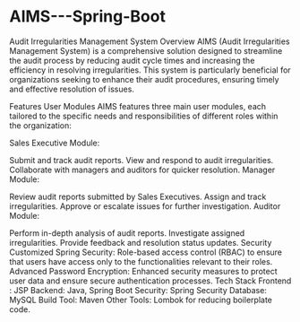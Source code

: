 # AIMS---Spring-Boot
Audit Irregularities Management System
Overview
AIMS (Audit Irregularities Management System) is a comprehensive solution designed to streamline the audit process by reducing audit cycle times and increasing the efficiency in resolving irregularities. This system is particularly beneficial for organizations seeking to enhance their audit procedures, ensuring timely and effective resolution of issues.

Features
User Modules
AIMS features three main user modules, each tailored to the specific needs and responsibilities of different roles within the organization:

Sales Executive Module:

Submit and track audit reports.
View and respond to audit irregularities.
Collaborate with managers and auditors for quicker resolution.
Manager Module:

Review audit reports submitted by Sales Executives.
Assign and track irregularities.
Approve or escalate issues for further investigation.
Auditor Module:

Perform in-depth analysis of audit reports.
Investigate assigned irregularities.
Provide feedback and resolution status updates.
Security
Customized Spring Security: Role-based access control (RBAC) to ensure that users have access only to the functionalities relevant to their roles.
Advanced Password Encryption: Enhanced security measures to protect user data and ensure secure authentication processes.
Tech Stack
Frontend : JSP
Backend: Java, Spring Boot
Security: Spring Security
Database: MySQL 
Build Tool: Maven 
Other Tools:
Lombok for reducing boilerplate code.
